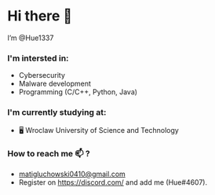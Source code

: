# Hi there 👋


 I’m @Hue1337

### I'm intersted in:
 - Cybersecurity
 - Malware development
 - Programming (C/C++, Python, Java)

### I'm currently studying at:
  - 🖥 Wroclaw University of Science and Technology


### How to reach me 📫 ?
- matigluchowski0410@gmail.com
- Register on https://discord.com/ and add me (Hue#4607).



